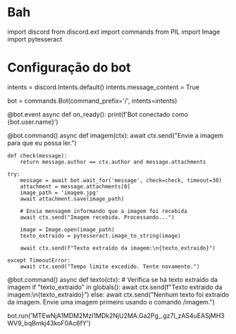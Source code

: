 # Bah
import discord
from discord.ext import commands
from PIL import Image
import pytesseract

# Configuração do bot
intents = discord.Intents.default()
intents.message_content = True

bot = commands.Bot(command_prefix='/', intents=intents)

@bot.event
async def on_ready():
    print(f'Bot conectado como {bot.user.name}')

@bot.command()
async def imagem(ctx):
    await ctx.send("Envie a imagem para que eu possa ler.")

    def check(message):
        return message.author == ctx.author and message.attachments

    try:
        message = await bot.wait_for('message', check=check, timeout=30)
        attachment = message.attachments[0]
        image_path = 'imagem.jpg'
        await attachment.save(image_path)

        # Envia mensagem informando que a imagem foi recebida
        await ctx.send("Imagem recebida. Processando...")

        image = Image.open(image_path)
        texto_extraido = pytesseract.image_to_string(image)

        await ctx.send(f"Texto extraído da imagem:\n{texto_extraido}")

    except TimeoutError:
        await ctx.send("Tempo limite excedido. Tente novamente.")

@bot.command()
async def texto(ctx):
    # Verifica se há texto extraído da imagem
    if "texto_extraido" in globals():
        await ctx.send(f"Texto extraído da imagem:\n{texto_extraido}")
    else:
        await ctx.send("Nenhum texto foi extraído da imagem. Envie uma imagem primeiro usando o comando /imagem.")


bot.run('MTEwNjA1MDM2MzI1MDk2NjU2MA.Ga2Pg_.gz7l_zAS4uEASjMH3WV9_bqBmkj43koF0Ac6fY')
